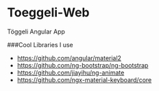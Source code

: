 # Toeggeli-Web
Töggeli Angular App

###Cool Libraries I use
- https://github.com/angular/material2
- https://github.com/ng-bootstrap/ng-bootstrap
- https://github.com/jiayihu/ng-animate
- https://github.com/ngx-material-keyboard/core
